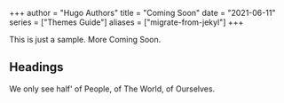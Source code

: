 +++
author = "Hugo Authors"
title = "Coming Soon"
date = "2021-06-11"
series = ["Themes Guide"]
aliases = ["migrate-from-jekyl"]
+++

This is just a sample. More Coming Soon.
<!--more-->

## Headings

We only see half'
of People,
of The World,
of Ourselves.
